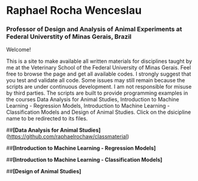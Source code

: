 # **Raphael Rocha Wenceslau**  
### Professor of Design and Analysis of Animal Experiments at Federal Universtity of Minas Gerais, Brazil

Welcome!

This is a site to make available all written materials for disciplines taught by me at the Veterinary School of the Federal University of Minas Gerais.
Feel free to browse the page and get all available codes. I strongly suggest that you test and validate all code. Some issues may still remain because the scripts are under continuous development. I am not responsible for misuse by third parties.
The scripts are built to provide programming examples in the courses Data Analysis for Animal Studies, Introduction to Machine Learning - Regression Models, Introduction to Machine Learning - Classification Models and Design of Animal Studies.
Click on the dsicipline name to be redirected to its files.

##**[Data Analysis for Animal Studies]** (https://github.com/raphaelrochaw/classmaterial)

##**[Introduction to Machine Learning - Regression Models]**

##**[Introduction to Machine Learning - Classification Models]**

##**[Design of Animal Studies]**

